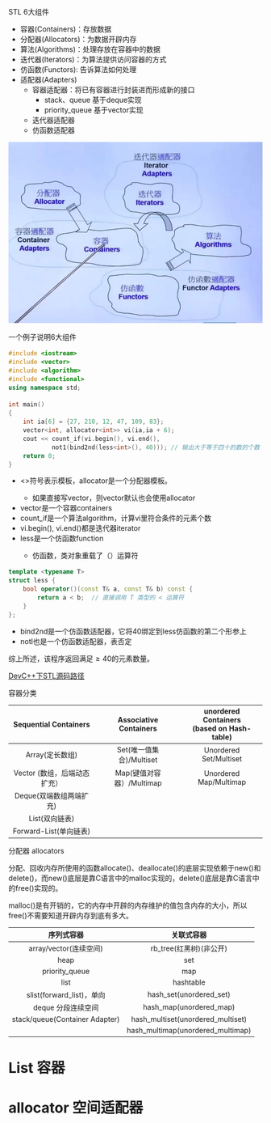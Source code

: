 STL 6大组件

- 容器(Containers)：存放数据
- 分配器(Allocators)：为数据开辟内存
- 算法(Algorithms)：处理存放在容器中的数据
- 迭代器(Iterators)：为算法提供访问容器的方式
- 仿函数(Functors): 告诉算法如何处理
- 适配器(Adapters)
  - 容器适配器：将已有容器进行封装进而形成新的接口
    - stack、queue 基于deque实现
    - priority_queue 基于vector实现
  - 迭代器适配器
  - 仿函数适配器



![STL6大组件之间的关系](STL.assets/image-20250525201151028.png)



一个例子说明6大组件

```C++
#include <iostream>
#include <vector>
#include <algorithm>
#include <functional>
using namespace std;

int main()
{
	int ia[6] = {27, 210, 12, 47, 109, 83};
	vector<int, allocator<int>> vi(ia,ia + 6);
	cout << count_if(vi.begin(), vi.end(),
			not1(bind2nd(less<int>(), 40))); // 输出大于等于四十的数的个数
	return 0;
}
```



- <>符号表示模板，allocator<int>是一个分配器模板。
  - 如果直接写vector<int>，则vector默认也会使用allocator<int>
- vector是一个容器containers
- count_if是一个算法algorithm，计算vi里符合条件的元素个数
- vi.begin(), vi.end()都是迭代器iterator
- less<int>是一个仿函数function
  - 仿函数，类对象重载了（）运算符

```c++
template <typename T>
struct less {
    bool operator()(const T& a, const T& b) const {
        return a < b;  // 直接调用 T 类型的 < 运算符
    }
};
```



- bind2nd是一个仿函数适配器，它将40绑定到less仿函数的第二个形参上
- notl也是一个仿函数适配器，表否定



综上所述，该程序返回满足$\geq40$的元素数量。



[DevC++下STL源码路径](D:\Devc++\Dev-Cpp\TDM-GCC-64\lib\gcc\x86_64-w64-mingw32\9.2.0\include\c++\bits)



容器分类

|    Sequential Containers     |  Associative Containers   | unordered Containers<br>(based on Hash-table) |
| :--------------------------: | :-----------------------: | :-------------------------------------------: |
|       Array(定长数组)        | Set(唯一值集合)/Multiset  |            Unordered Set/Multiset             |
| Vector (数组，后端动态扩充） | Map(键值对容器）/Multimap |            Unordered Map/Multimap             |
|   Deque(双端数组两端扩充)    |                           |                                               |
|        List(双向链表)        |                           |                                               |
|    Forward-List(单向链表)    |                           |                                               |













分配器 allocators

分配、回收内存所使用的函数allocate()、deallocate()的底层实现依赖于new()和delete()，而new()底层是靠C语言中的malloc实现的，delete()底层是靠C语言中的free()实现的。

malloc()是有开销的，它的内存中开辟的内存维护的值包含内存的大小，所以free()不需要知道开辟内存到底有多大。

|           序列式容器           |            关联式容器             |
| :----------------------------: | :-------------------------------: |
|     array/vector(连续空间)     |      rb_tree(红黑树)(非公开)      |
|              heap              |                set                |
|         priority_queue         |                map                |
|              list              |             hashtable             |
|   slist(forward_list)，单向    |      hash_set(unordered_set)      |
|       deque 分段连续空间       |      hash_map(unordered_map)      |
| stack/queue(Container Adapter) | hash_multiset(unordered_multiset) |
|                                | hash_multimap(unordered_multimap) |



# List 容器







# allocator 空间适配器





